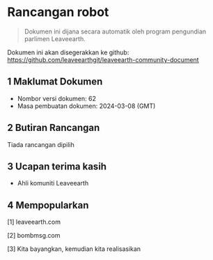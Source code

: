 # Rancangan robot

>Dokumen ini dijana secara automatik oleh program pengundian parlimen Leaveearth.

Dokumen ini akan disegerakkan ke github: https://github.com/leaveearthgit/leaveearth-community-document

## 1 Maklumat Dokumen

- Nombor versi dokumen: 62
- Masa pembuatan dokumen: 2024-03-08 (GMT)

## 2 Butiran Rancangan

Tiada rancangan dipilih

## 3 Ucapan terima kasih
* Ahli komuniti Leaveearth

## 4 Mempopularkan
[1] leaveearth.com

[2] bombmsg.com

[3] Kita bayangkan, kemudian kita realisasikan